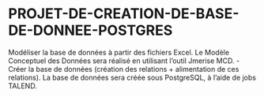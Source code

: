 # PROJET-DE-CREATION-DE-BASE-DE-DONNEE-POSTGRES
Modéliser la base de données à partir des fichiers Excel. Le Modèle Conceptuel des Données sera réalisé en utilisant l’outil Jmerise MCD.  - Créer la base de données (création des relations + alimentation de ces relations). La base de données sera créée sous PostgreSQL, à l’aide de jobs TALEND.
